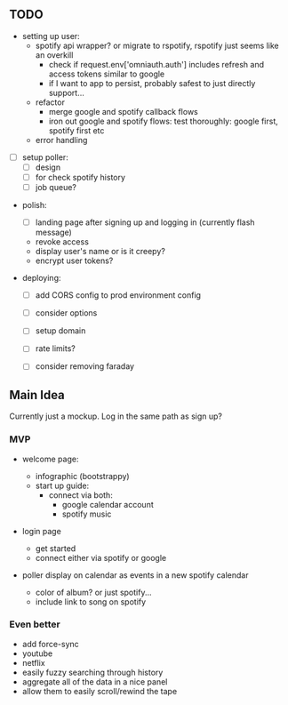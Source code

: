 ## TODO
- setting up user:
  - spotify api wrapper? or migrate to rspotify, rspotify just seems like an overkill
    - check if request.env['omniauth.auth'] includes refresh and access tokens similar to google
    - if I want to app to persist, probably safest to just directly support... 
  - refactor
    - merge google and spotify callback flows
    - iron out google and spotify flows: test thoroughly: google first, spotify first etc
  - error handling

- [ ] setup poller:
  - [ ] design
  - [ ] for check spotify history
  - [ ] job queue?

- polish:
  - [ ] landing page after signing up and logging in (currently flash message)
  - revoke access
  - display user's name or is it creepy?
  - encrypt user tokens?

- deploying:
  - [ ] add CORS config to prod environment config
  - [ ] consider options
  - [ ] setup domain
  - [ ] rate limits?
  - [ ] consider removing faraday


## Main Idea
Currently just a mockup.
Log in the same path as sign up?

### MVP
- welcome page:
  - infographic (bootstrappy)
  - start up guide:
    - connect via both:
      - google calendar account
      - spotify music
- login page
  - get started
  - connect either via spotify or google

- poller display on calendar as events in a new spotify calendar
  - color of album? or just spotify...
  - include link to song on spotify

### Even better
- add force-sync
- youtube
- netflix
- easily fuzzy searching through history
- aggregate all of the data in a nice panel
- allow them to easily scroll/rewind the tape
